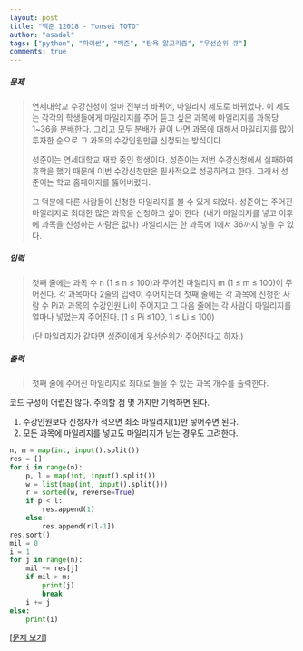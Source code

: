 ```yaml
---
layout: post
title: "백준 12018 - Yonsei TOTO"
author: "asadal"
tags: ["python", "파이썬", "백준", "탐욕 알고리즘", "우선순위 큐"]
comments: true
---
```


##### 문제

>연세대학교 수강신청이 얼마 전부터 바뀌어, 마일리지 제도로 바뀌었다. 이 제도는 각각의 학생들에게 마일리지를 주어 듣고 싶은 과목에 마일리지를 과목당 1~36을 분배한다. 그리고 모두 분배가 끝이 나면 과목에 대해서 마일리지를 많이 투자한 순으로 그 과목의 수강인원만큼 신청되는 방식이다.
>
>성준이는 연세대학교 재학 중인 학생이다. 성준이는 저번 수강신청에서 실패하여 휴학을 했기 때문에 이번 수강신청만은 필사적으로 성공하려고 한다. 그래서 성준이는 학교 홈페이지를 뚫어버렸다.
>
>그 덕분에 다른 사람들이 신청한 마일리지를 볼 수 있게 되었다. 성준이는 주어진 마일리지로 최대한 많은 과목을 신청하고 싶어 한다. (내가 마일리지를 넣고 이후에 과목을 신청하는 사람은 없다) 마일리지는 한 과목에 1에서 36까지 넣을 수 있다.

##### 입력

>첫째 줄에는 과목 수 n (1 ≤ n ≤ 100)과 주어진 마일리지 m (1 ≤ m ≤ 100)이 주어진다. 각 과목마다 2줄의 입력이 주어지는데 첫째 줄에는 각 과목에 신청한 사람 수 Pi과 과목의 수강인원 Li이 주어지고 그 다음 줄에는 각 사람이 마일리지를 얼마나 넣었는지 주어진다. (1 ≤ Pi ≤100, 1 ≤ Li ≤ 100)
>
>(단 마일리지가 같다면 성준이에게 우선순위가 주어진다고 하자.)

##### 출력

> 첫째 줄에 주어진 마일리지로 최대로 들을 수 있는 과목 개수를 출력한다.

코드 구성이 어렵진 않다. 주의할 점 몇 가지만 기억하면 된다.

1. 수강인원보다 신청자가 적으면 최소 마일리지(`1`)만 넣어주면 된다.
2. 모든 과목에 마일리지를 넣고도 마일리지가 남는 경우도 고려한다.

```python
n, m = map(int, input().split())
res = []
for i in range(n):
    p, l = map(int, input().split())
    w = list(map(int, input().split()))
    r = sorted(w, reverse=True)
    if p < l:
        res.append(1)
    else:
        res.append(r[l-1])
res.sort()
mil = 0
i = 1
for j in range(n):
    mil += res[j]
    if mil > m:
        print(j)
        break
    i += j
else:
    print(i)
```

[[문제 보기](https://www.acmicpc.net/problem/12018)]